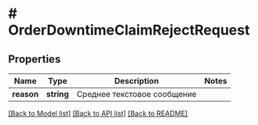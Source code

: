 # # OrderDowntimeClaimRejectRequest

## Properties

Name | Type | Description | Notes
------------ | ------------- | ------------- | -------------
**reason** | **string** | Среднее текстовое сообщение |

[[Back to Model list]](../../README.md#models) [[Back to API list]](../../README.md#endpoints) [[Back to README]](../../README.md)
